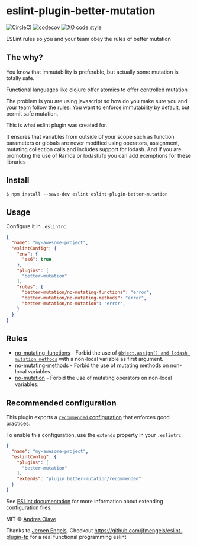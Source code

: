 # eslint-plugin-better-mutation 
[![CircleCI](https://circleci.com/gh/sloops77/eslint-plugin-better-mutation.svg?style=svg)](https://circleci.com/gh/sloops77/eslint-plugin-better-mutation)
[![codecov](https://codecov.io/gh/sloops77/eslint-plugin-better-mutation/branch/master/graph/badge.svg)](https://codecov.io/gh/sloops77/eslint-plugin-better-mutation)
[![XO code style](https://img.shields.io/badge/code_style-XO-5ed9c7.svg)](https://github.com/xojs/xo)

ESLint rules so you and your team obey the rules of better mutation

## The why?

You know that immutability is preferable, but actually some mutation is totally safe.

Functional languages like clojure offer atomics to offer controlled mutation

The problem is you are using javascript so how do you make sure you and your team follow 
the rules. You want to enforce immutability by default, but permit safe mutation. 

This is what eslint plugin was created for.

It ensures that variables from outside of your scope such as function parameters or 
globals are never modified using operators, assignment, mutating collection calls
and includes support for lodash. And if you are promoting the use of Ramda or lodash/fp you can add exemptions for 
these libraries 

## Install

```
$ npm install --save-dev eslint eslint-plugin-better-mutation
```

## Usage

Configure it in `.eslintrc`.

<!-- EXAMPLE_CONFIGURATION:START -->
```json
{
  "name": "my-awesome-project",
  "eslintConfig": {
    "env": {
      "es6": true
    },
    "plugins": [
      "better-mutation"
    ],
    "rules": {
      "better-mutation/no-mutating-functions": "error",
      "better-mutation/no-mutating-methods": "error",
      "better-mutation/no-mutation": "error",
    }
  }
}
```
<!-- EXAMPLE_CONFIGURATION:END -->


## Rules

<!-- RULES:START -->
- [no-mutating-functions](docs/rules/no-mutating-functions.md) - Forbid the use of [`Object.assign() and lodash mutation methods`](https://developer.mozilla.org/en-US/docs/Web/JavaScript/Reference/Global_Objects/Object/assign) with a non-local variable as first argument.
- [no-mutating-methods](docs/rules/no-mutating-methods.md) - Forbid the use of mutating methods on non-local variables.
- [no-mutation](docs/rules/no-mutation.md) - Forbid the use of mutating operators on non-local variables.

<!-- RULES:END -->

## Recommended configuration

This plugin exports a [`recommended` configuration](index.js) that enforces good practices.

To enable this configuration, use the `extends` property in your `.eslintrc`.

```json
{
  "name": "my-awesome-project",
  "eslintConfig": {
    "plugins": [
      "better-mutation"
    ],
    "extends": "plugin:better-mutation/recommended"
  }
}
```

See [ESLint documentation](http://eslint.org/docs/user-guide/configuring#extending-configuration-files) for more information about extending configuration files.

MIT © [Andres Olave](https://github.com/sloops77)

Thanks to [Jeroen Engels](https://github.com/jfmengels). Checkout https://github.com/jfmengels/eslint-plugin-fp for a real functional programming eslint
